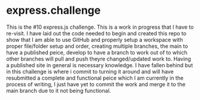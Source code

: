 # express.challenge

This is the #10 express.js challenge. This is a work in progress that I have to re-visit. I have laid out the code needed to begin and created this repo to show that I am able to use GitHub and properly setup a workspace with proper file/folder setup and order, creating multiple branches, the main to have a published peice, develop to have a branch to work out of to which other branches will pull and push theyre changed/updated work to. Having a published site in general is necessary knowledge. I have fallen behind but in this challenge is where i commit to turning it around and will have resubmitted a complete and functional peice which I am currently in the process of writing, I just have yet to commit the work and merge it to the main branch due to it not being functional.
